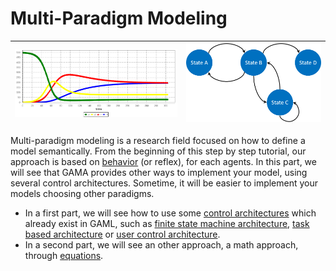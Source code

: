 # Multi-Paradigm Modeling

|![images/equation.png](images/equation.png)|![images/fsm.png](images/fsm.png)|
|---|---|

Multi-paradigm modeling is a research field focused on how to define a model semantically. From the beginning of this step by step tutorial, our approach is based on [behavior](https://github.com/gama-platform/gama/wiki/Content\Tutorials\LearnGAMLStepByStep\ManipulateBasicSpecies\DefiningActionsAndBehaviors.md#behaviors) (or reflex), for each agents. In this part, we will see that GAMA provides other ways to implement your model, using several control architectures. Sometime, it will be easier to implement your models choosing other paradigms.

* In a first part, we will see how to use some [control architectures](https://github.com/gama-platform/gama/wiki/Content\Tutorials\LearnGAMLStepByStep\MultiParadigmModeling\ControlArchitecture.md) which already exist in GAML, such as [finite state machine architecture](https://github.com/gama-platform/gama/wiki/Content\Tutorials\LearnGAMLStepByStep\MultiParadigmModeling\ControlArchitecture.md#finite-state-machine), [task based architecture](https://github.com/gama-platform/gama/wiki/Content\Tutorials\LearnGAMLStepByStep\MultiParadigmModeling\ControlArchitecture.md#task-based) or [user control architecture](#user-control-architecture).
* In a second part, we will see an other approach, a math approach, through [equations](https://github.com/gama-platform/gama/wiki/Content\Tutorials\LearnGAMLStepByStep\MultiParadigmModeling\Equations.md). 